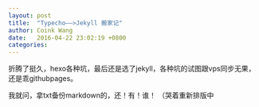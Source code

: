 ```yaml
---
layout: post
title:  "Typecho——>Jekyll 搬家记"
author: Coink Wang
date:   2016-04-22 23:02:19 +0800
categories:
---
```

折腾了挺久，hexo各种坑，最后还是选了jekyll，各种坑的试图跟vps同步无果，还是乖githubpages。

我就问，拿txt备份markdown的，还！有！谁！
（哭着重新排版中